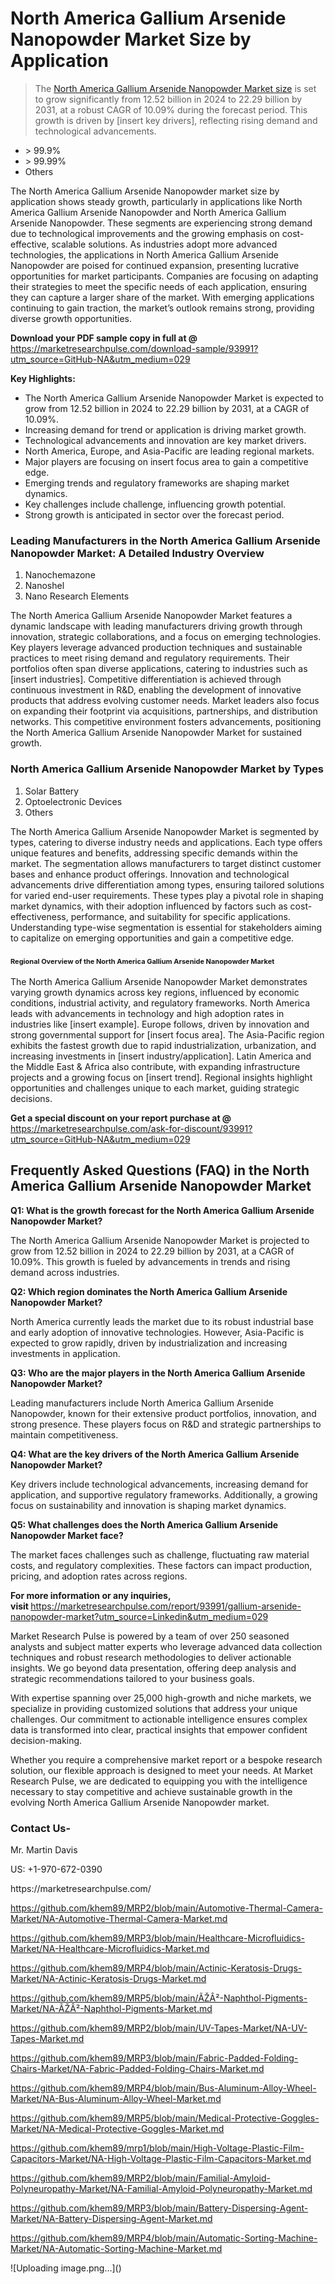 <h1>North America Gallium Arsenide Nanopowder Market&nbsp;Size by Application</h1><blockquote><p>The <a href="https://marketresearchpulse.com/download-sample/93991?utm_source=GitHub-NA&amp;utm_medium=029">North America Gallium Arsenide Nanopowder Market size</a> is set to grow significantly from 12.52 billion in 2024 to 22.29 billion by 2031, at a robust CAGR of 10.09% during the forecast period. This growth is driven by [insert key drivers], reflecting rising demand and technological advancements.</p></blockquote><ul><li>> 99.9%<li> > 99.99%<li> Others</li></ul><p>The North America Gallium Arsenide Nanopowder market size by application shows steady growth, particularly in applications like North America Gallium Arsenide Nanopowder and North America Gallium Arsenide Nanopowder. These segments are experiencing strong demand due to technological improvements and the growing emphasis on cost-effective, scalable solutions. As industries adopt more advanced technologies, the applications in North America Gallium Arsenide Nanopowder are poised for continued expansion, presenting lucrative opportunities for market participants. Companies are focusing on adapting their strategies to meet the specific needs of each application, ensuring they can capture a larger share of the market. With emerging applications continuing to gain traction, the market’s outlook remains strong, providing diverse growth opportunities.</p><p><strong>Download your PDF sample copy in full at @ </strong><a href="https://marketresearchpulse.com/download-sample/93991?utm_source=GitHub-NA&amp;utm_medium=029">https://marketresearchpulse.com/download-sample/93991?utm_source=GitHub-NA&amp;utm_medium=029</a></p><p><strong>Key Highlights: </strong></p><ul><li>The North America Gallium Arsenide Nanopowder Market is expected to grow from 12.52 billion in 2024 to 22.29 billion by 2031, at a CAGR of 10.09%.</li><li>Increasing demand for trend or application is driving market growth.</li><li>Technological advancements and innovation are key market drivers.</li><li>North America, Europe, and Asia-Pacific are leading regional markets.</li><li>Major players are focusing on insert focus area to gain a competitive edge.</li><li>Emerging trends and regulatory frameworks are shaping market dynamics.</li><li>Key challenges include challenge, influencing growth potential.</li><li>Strong growth is anticipated in sector over the forecast period.</li></ul><h3>Leading Manufacturers in the North America Gallium Arsenide Nanopowder Market: A Detailed Industry Overview</h3><ol><li>Nanochemazone</li><li>Nanoshel</li><li>Nano Research Elements</li></ol><div class="flex max-w-full flex-col flex-grow"><div class="min-h-8 text-message flex w-full flex-col items-end gap-2 whitespace-normal break-words [.text-message+&amp;]:mt-5" dir="auto" data-message-author-role="assistant" data-message-id="fd8432e4-4910-450d-b182-61b7bfb0a01f" data-message-model-slug="gpt-4o"><div class="flex w-full flex-col gap-1 empty:hidden first:pt-[3px]"><div class="markdown prose w-full break-words dark:prose-invert light"><p>The North America Gallium Arsenide Nanopowder Market features a dynamic landscape with leading manufacturers driving growth through innovation, strategic collaborations, and a focus on emerging technologies. Key players leverage advanced production techniques and sustainable practices to meet rising demand and regulatory requirements. Their portfolios often span diverse applications, catering to industries such as [insert industries]. Competitive differentiation is achieved through continuous investment in R&amp;D, enabling the development of innovative products that address evolving customer needs. Market leaders also focus on expanding their footprint via acquisitions, partnerships, and distribution networks. This competitive environment fosters advancements, positioning the North America Gallium Arsenide Nanopowder Market for sustained growth.</p></div></div></div></div><h3>North America Gallium Arsenide Nanopowder Market by Types</h3><ol><li>Solar Battery<li> Optoelectronic Devices<li> Others</li></ol><div class="flex max-w-full flex-col flex-grow"><div class="min-h-8 text-message flex w-full flex-col items-end gap-2 whitespace-normal break-words [.text-message+&amp;]:mt-5" dir="auto" data-message-author-role="assistant" data-message-id="084470be-0bb7-4664-bddf-5156b4f41249" data-message-model-slug="gpt-4o-mini"><div class="flex w-full flex-col gap-1 empty:hidden first:pt-[3px]"><div class="markdown prose w-full break-words dark:prose-invert light"><p>The North America Gallium Arsenide Nanopowder Market is segmented by types, catering to diverse industry needs and applications. Each type offers unique features and benefits, addressing specific demands within the market. The segmentation allows manufacturers to target distinct customer bases and enhance product offerings. Innovation and technological advancements drive differentiation among types, ensuring tailored solutions for varied end-user requirements. These types play a pivotal role in shaping market dynamics, with their adoption influenced by factors such as cost-effectiveness, performance, and suitability for specific applications. Understanding type-wise segmentation is essential for stakeholders aiming to capitalize on emerging opportunities and gain a competitive edge.</p></div></div></div></div><h3><span style="font-size: 11px;">Regional Overview of the North America Gallium Arsenide Nanopowder Market</span></h3><div class="flex max-w-full flex-col flex-grow"><div class="min-h-8 text-message flex w-full flex-col items-end gap-2 whitespace-normal break-words [.text-message+&amp;]:mt-5" dir="auto" data-message-author-role="assistant" data-message-id="e9038762-ce64-4e30-91c9-9bd413514231" data-message-model-slug="gpt-4o-mini"><div class="flex w-full flex-col gap-1 empty:hidden first:pt-[3px]"><div class="markdown prose w-full break-words dark:prose-invert light"><p>The North America Gallium Arsenide Nanopowder Market demonstrates varying growth dynamics across key regions, influenced by economic conditions, industrial activity, and regulatory frameworks. North America leads with advancements in technology and high adoption rates in industries like [insert example]. Europe follows, driven by innovation and strong governmental support for [insert focus area]. The Asia-Pacific region exhibits the fastest growth due to rapid industrialization, urbanization, and increasing investments in [insert industry/application]. Latin America and the Middle East &amp; Africa also contribute, with expanding infrastructure projects and a growing focus on [insert trend]. Regional insights highlight opportunities and challenges unique to each market, guiding strategic decisions.</p></div></div></div></div><p><strong>Get a special discount on your report purchase at @ </strong><a href="https://marketresearchpulse.com/ask-for-discount/93991?utm_source=GitHub-NA&amp;utm_medium=029">https://marketresearchpulse.com/ask-for-discount/93991?utm_source=GitHub-NA&amp;utm_medium=029</a></p><h2>Frequently Asked Questions (FAQ) in the North America Gallium Arsenide Nanopowder Market</h2><p><strong>Q1: What is the growth forecast for the North America Gallium Arsenide Nanopowder Market?</strong></p><p>The North America Gallium Arsenide Nanopowder Market is projected to grow from 12.52 billion in 2024 to 22.29 billion by 2031, at a CAGR of 10.09%. This growth is fueled by advancements in trends and rising demand across industries.</p><p><strong>Q2: Which region dominates the North America Gallium Arsenide Nanopowder Market?</strong></p><p>North America currently leads the market due to its robust industrial base and early adoption of innovative technologies. However, Asia-Pacific is expected to grow rapidly, driven by industrialization and increasing investments in application.</p><p><strong>Q3: Who are the major players in the North America Gallium Arsenide Nanopowder Market?</strong></p><p>Leading manufacturers include North America Gallium Arsenide Nanopowder, known for their extensive product portfolios, innovation, and strong presence. These players focus on R&amp;D and strategic partnerships to maintain competitiveness.</p><p><strong>Q4: What are the key drivers of the North America Gallium Arsenide Nanopowder Market?</strong></p><p>Key drivers include technological advancements, increasing demand for application, and supportive regulatory frameworks. Additionally, a growing focus on sustainability and innovation is shaping market dynamics.</p><p><strong>Q5: What challenges does the North America Gallium Arsenide Nanopowder Market face?</strong></p><p>The market faces challenges such as challenge, fluctuating raw material costs, and regulatory complexities. These factors can impact production, pricing, and adoption rates across regions.</p><p><strong>For more information or any inquiries, visit&nbsp;</strong><a href="https://marketresearchpulse.com/report/93991/gallium-arsenide-nanopowder-market?utm_source=Linkedin&utm_medium=029">https://marketresearchpulse.com/report/93991/gallium-arsenide-nanopowder-market?utm_source=Linkedin&utm_medium=029</a></p><p>Market Research Pulse is powered by a team of over 250 seasoned analysts and subject matter experts who leverage advanced data collection techniques and robust research methodologies to deliver actionable insights. We go beyond data presentation, offering deep analysis and strategic recommendations tailored to your business goals.</p><p>With expertise spanning over 25,000 high-growth and niche markets, we specialize in providing customized solutions that address your unique challenges. Our commitment to actionable intelligence ensures complex data is transformed into clear, practical insights that empower confident decision-making.</p><p>Whether you require a comprehensive market report or a bespoke research solution, our flexible approach is designed to meet your needs. At Market Research Pulse, we are dedicated to equipping you with the intelligence necessary to stay competitive and achieve sustainable growth in the evolving North America Gallium Arsenide Nanopowder market.</p><h3><strong>Contact Us-</strong></h3><p>Mr. Martin Davis</p><p>US: +1-970-672-0390</p><p>https://marketresearchpulse.com/</p><p><a href="https://github.com/khem89/MRP2/blob/main/Automotive-Thermal-Camera-Market/NA-Automotive-Thermal-Camera-Market.md">https://github.com/khem89/MRP2/blob/main/Automotive-Thermal-Camera-Market/NA-Automotive-Thermal-Camera-Market.md</a></p><p><a href="https://github.com/khem89/MRP3/blob/main/Healthcare-Microfluidics-Market/NA-Healthcare-Microfluidics-Market.md">https://github.com/khem89/MRP3/blob/main/Healthcare-Microfluidics-Market/NA-Healthcare-Microfluidics-Market.md</a></p><p><a href="https://github.com/khem89/MRP4/blob/main/Actinic-Keratosis-Drugs-Market/NA-Actinic-Keratosis-Drugs-Market.md">https://github.com/khem89/MRP4/blob/main/Actinic-Keratosis-Drugs-Market/NA-Actinic-Keratosis-Drugs-Market.md</a></p><p><a href="https://github.com/khem89/MRP5/blob/main/ÃŽÂ²-Naphthol-Pigments-Market/NA-ÃŽÂ²-Naphthol-Pigments-Market.md">https://github.com/khem89/MRP5/blob/main/ÃŽÂ²-Naphthol-Pigments-Market/NA-ÃŽÂ²-Naphthol-Pigments-Market.md</a></p><p><a href="https://github.com/khem89/MRP2/blob/main/UV-Tapes-Market/NA-UV-Tapes-Market.md">https://github.com/khem89/MRP2/blob/main/UV-Tapes-Market/NA-UV-Tapes-Market.md</a></p><p><a href="https://github.com/khem89/MRP3/blob/main/Fabric-Padded-Folding-Chairs-Market/NA-Fabric-Padded-Folding-Chairs-Market.md">https://github.com/khem89/MRP3/blob/main/Fabric-Padded-Folding-Chairs-Market/NA-Fabric-Padded-Folding-Chairs-Market.md</a></p><p><a href="https://github.com/khem89/MRP4/blob/main/Bus-Aluminum-Alloy-Wheel-Market/NA-Bus-Aluminum-Alloy-Wheel-Market.md">https://github.com/khem89/MRP4/blob/main/Bus-Aluminum-Alloy-Wheel-Market/NA-Bus-Aluminum-Alloy-Wheel-Market.md</a></p><p><a href="https://github.com/khem89/MRP5/blob/main/Medical-Protective-Goggles-Market/NA-Medical-Protective-Goggles-Market.md">https://github.com/khem89/MRP5/blob/main/Medical-Protective-Goggles-Market/NA-Medical-Protective-Goggles-Market.md</a></p><p><a href="https://github.com/khem89/mrp1/blob/main/High-Voltage-Plastic-Film-Capacitors-Market/NA-High-Voltage-Plastic-Film-Capacitors-Market.md">https://github.com/khem89/mrp1/blob/main/High-Voltage-Plastic-Film-Capacitors-Market/NA-High-Voltage-Plastic-Film-Capacitors-Market.md</a></p><p><a href="https://github.com/khem89/MRP2/blob/main/Familial-Amyloid-Polyneuropathy-Market/NA-Familial-Amyloid-Polyneuropathy-Market.md">https://github.com/khem89/MRP2/blob/main/Familial-Amyloid-Polyneuropathy-Market/NA-Familial-Amyloid-Polyneuropathy-Market.md</a></p><p><a href="https://github.com/khem89/MRP3/blob/main/Battery-Dispersing-Agent-Market/NA-Battery-Dispersing-Agent-Market.md">https://github.com/khem89/MRP3/blob/main/Battery-Dispersing-Agent-Market/NA-Battery-Dispersing-Agent-Market.md</a></p><p><a href="https://github.com/khem89/MRP4/blob/main/Automatic-Sorting-Machine-Market/NA-Automatic-Sorting-Machine-Market.md">https://github.com/khem89/MRP4/blob/main/Automatic-Sorting-Machine-Market/NA-Automatic-Sorting-Machine-Market.md</a></p>
![Uploading image.png…]()
